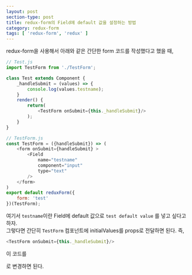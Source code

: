 ```yaml
---
layout: post
section-type: post
title: redux-form의 Field에 default 값을 설정하는 방법
category: redux-form
tags: [ 'redux-form', 'redux' ]
---
```


redux-form을 사용해서 아래와 같은 간단한 form 코드를 작성했다고 했을 때,  

``` js
// Test.js
import TestForm from './TestForm';

class Test extends Component {
    _handleSubmit = (values) => {
        console.log(values.testname);
    }
    render() {
        return(
            <TestForm onSubmit={this._handleSubmit}/>
        );
    }
}

// TestForm.js
const TestForm = ({handleSubmit}) => (
    <form onSubmit={handleSubmit} >
        <Field
            name="testname"
            component="input"
            type="text"
        />
    </form>
)
export default reduxForm({
    form: 'test'
})(TestForm);
```

 여기서 ```testname```이란 Field에 default 값으로 `test default value` 를 넣고 싶다고 하자.  
그렇다면 간단히 ```TestForm``` 컴포넌트에 initialValues를 props로 전달하면 된다. 즉,

``` js
<TestForm onSubmit={this._handleSubmit}/>
```

이 코드를


로 변경하면 된다.
